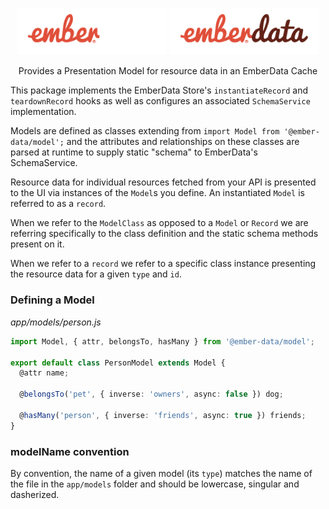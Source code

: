 <p align="center">
  <img
    class="project-logo"
    src="./ember-data-logo-dark.svg#gh-dark-mode-only"
    alt="EmberData Model"
    width="240px"
    title="EmberData Model"
    />
  <img
    class="project-logo"
    src="./ember-data-logo-light.svg#gh-light-mode-only"
    alt="EmberData Model"
    width="240px"
    title="EmberData Model"
    />
</p>

<p align="center">Provides a Presentation Model for resource data in an EmberData Cache</p>

This package implements the EmberData Store's `instantiateRecord` and `teardownRecord` hooks
as well as configures an associated `SchemaService` implementation.

Models are defined as classes extending from `import Model from '@ember-data/model';` and the
attributes and relationships on these classes are parsed at runtime to supply static "schema"
to EmberData's SchemaService.

Resource data for individual resources fetched from your API is presented to the UI via instances
of the `Model`s you define. An instantiated `Model` is referred to as a `record`.

When we refer to the `ModelClass` as opposed to a `Model` or `Record` we are referring
specifically to the class definition and the static schema methods present on it.

When we refer to a `record` we refer to a specific class instance presenting
the resource data for a given `type` and `id`.

  ### Defining a Model

 *app/models/person.js*
  ```ts
  import Model, { attr, belongsTo, hasMany } from '@ember-data/model';

  export default class PersonModel extends Model {
    @attr name;

    @belongsTo('pet', { inverse: 'owners', async: false }) dog;

    @hasMany('person', { inverse: 'friends', async: true }) friends;
  }
  ```

  ### modelName convention

  By convention, the name of a given model (its `type`) matches the name
  of the file in the `app/models` folder and should be lowercase, singular
  and dasherized.
